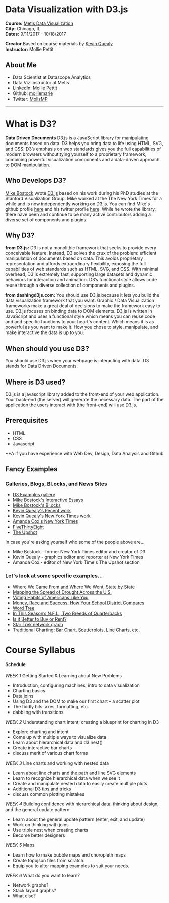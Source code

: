 # Data Visualization with D3.js

**Course:**  [Metis Data Visualization](http://www.thisismetis.com/data-visualization-d3-course)  
**City:**    Chicago, IL  
**Dates:**   9/11/2017 - 10/18/2017 

**Creator** Based on course materials by [Kevin Quealy](https://twitter.com/kevinq)  
**Instructor:** Mollie Pettit  

## About Me

* Data Scientist at Datascope Analytics
* Data Viz Instructor at Metis
* LinkedIn: [Mollie Pettit](https://www.linkedin.com/in/molliempettit)
* Github: [molliemarie](https://github.com/molliemarie)
* Twitter: [MollzMP](https://twitter.com/MollzMP)

---

# What is D3?
**Data Driven Documents** 
D3.js is a JavaScript library for manipulating documents based on data. D3 helps you bring data to life using HTML, SVG, and CSS. D3’s emphasis on web standards gives you the full capabilities of modern browsers without tying yourself to a proprietary framework, combining powerful visualization components and a data-driven approach to DOM manipulation.
 
## Who Develops D3?
[Mike Bostock](https://bost.ocks.org/mike/) wrote [D3.js](https://d3js.org) based on his work during his PhD studies at the Stanford Visualization Group. Mike worked at the The New York Times for a while and is now independently working on D3.js. You can find Mike's github profile [here](https://github.com/mbostock) and his twitter profile [here](https://twitter.com/mbostock). While he wrote the library, there have been and continue to be many active contributors adding a diverse set of components and plugins. 

## Why D3?
**from D3.js:**
D3 is not a monolithic framework that seeks to provide every conceivable feature. Instead, D3 solves the crux of the problem: efficient manipulation of documents based on data. This avoids proprietary representation and affords extraordinary flexibility, exposing the full capabilities of web standards such as HTML, SVG, and CSS. With minimal overhead, D3 is extremely fast, supporting large datasets and dynamic behaviors for interaction and animation. D3’s functional style allows code reuse through a diverse collection of components and plugins.

**from dashingd3js.com:**
You should use D3.js because it lets you build the data visualization framework that you want. Graphic / Data Visualization frameworks make a great deal of decisions to make the framework easy to use. D3.js focuses on binding data to DOM elements. D3.js is written in JavaScript and uses a functional style which means you can reuse code and add specific functions to your heart's content. Which means it is as powerful as you want to make it. How you chose to style, manipulate, and make interactive the data is up to you.

## When should you use D3?
You should use D3.js when your webpage is interacting with data. D3 stands for Data Driven Documents. 

## Where is D3 used?
D3.js is a javascript library added to the front-end of your web application. Your back-end (the server) will generate the necessary data. The part of the application the users interact with (the front-end) will use D3.js.

## Prerequisites 

* HTML
* CSS
* Javascript

++A if you have experience with Web Dev, Design, Data Analysis and Github

## Fancy Examples

### Galleries, Blogs, Bl.ocks, and News Sites
 * [D3 Examples gallery](https://github.com/mbostock/d3/wiki/Gallery)
 * [Mike Bostock's Interactive Essays](https://bost.ocks.org/mike/)
 * [Mike Bostock's Bl.ocks](https://bl.ocks.org/mbostock)
 * [Kevin Quealy's Recent work](http://kpq.github.io/)
 * [Kevin Quealy's New York Times work](https://www.nytimes.com/by/kevin-quealy)
 * [Amanda Cox's New York Times](https://www.nytimes.com/by/amanda-cox)
 * [FiveThirtyEight](http://fivethirtyeight.com/)
 * [The Upshot](https://www.nytimes.com/section/upshot)
 
In case you're asking yourself who some of the people above are...
 * Mike Bostock - former New York Times editor and creator of D3
 * Kevin Quealy - graphics editor and reporter at New York Times
 * Amanda Cox - editor of New York Time's The Upshot section
 
### Let's look at some specific examples...
 * [Where We Came From and Where We Went, State by State](https://www.nytimes.com/interactive/2014/08/13/upshot/where-people-in-each-state-were-born.html?abt=0002&abg=0)
 * [Mapping the Spread of Drought Across the U.S.](https://www.nytimes.com/interactive/2014/upshot/mapping-the-spread-of-drought-across-the-us.html?abt=0002&abg=0)
 * [Voting Habits of Americans Like You](https://www.nytimes.com/interactive/2016/06/10/upshot/voting-habits-turnout-partisanship.html)
 * [Money, Race and Success: How Your School District Compares](https://www.nytimes.com/interactive/2016/04/29/upshot/money-race-and-success-how-your-school-district-compares.html?rref=collection%2Fbyline%2Famanda-cox&action=click&contentCollection=undefined&region=stream&module=stream_unit&version=latest&contentPlacement=5&pgtype=collection)
* [Word Tree](https://www.jasondavies.com/wordtree/?source=obama.inauguration.2013.txt&prefix=we)
* [In This Season’s N.F.L., Two Breeds of Quarterbacks](http://www.nytimes.com/interactive/2013/02/03/sports/football/in-this-years-nfl-a-new-breed-of-quarterback.html)
 * [Is it Better to Buy or Rent?](https://www.nytimes.com/interactive/2014/upshot/buy-rent-calculator.html)
 * [Star Trek network graph](https://datascopeanalytics.com/startrekviz/)
 * Traditional Charting: [Bar Chart](https://bl.ocks.org/molliemarie/cc9471c43ae44bcc1592c418921c391c), [Scatterplots](https://bl.ocks.org/mbostock/3887118), [Line Charts](https://bl.ocks.org/molliemarie/c7a263e631bb55f555beb2bbd0c00bdf), etc.

# Course Syllabus


#### Schedule

*WEEK 1* Getting Started & Learning about New Problems

 * Introduction, configuring machines, intro to data visualization
 * Charting basics
 * Data joins
 * Using D3 and the DOM to make our first chart – a scatter plot
 * The fiddly bits: axes, formatting, etc.
 * dabbling with transitions

*WEEK 2* Understanding chart intent; creating a blueprint for charting in D3

 * Explore charting and intent
 * Come up with multiple ways to visualize data
 * Learn about hierarchical data and d3.nest()
 * Create interactive bar charts
 * discuss merit of various chart forms

*WEEK 3* Line charts and working with nested data

* Learn about line charts and the path and line SVG elements
* Learn to recognize hierarchical data when we see it
* Create and manipulate nested data to easily create multiple plots
 * Additional D3 tips and tricks
 * discuss common plotting mistakes

*WEEK 4* Building confidence with hierarchical data, thinking about design, and the general update pattern

* Learn about the general update pattern (enter, exit, and update)
* Work on thinking with joins
* Use triple nest when creating charts
* Become better designers

*WEEK 5* Maps

* Learn how to make bubble maps and choropleth maps
* Create topojson files from scratch.
* Equip you to alter mapping examples to suit your needs.

*WEEK 6* What do you want to learn? 

* Network graphs?
* Stack layout graphs?
* What else?



